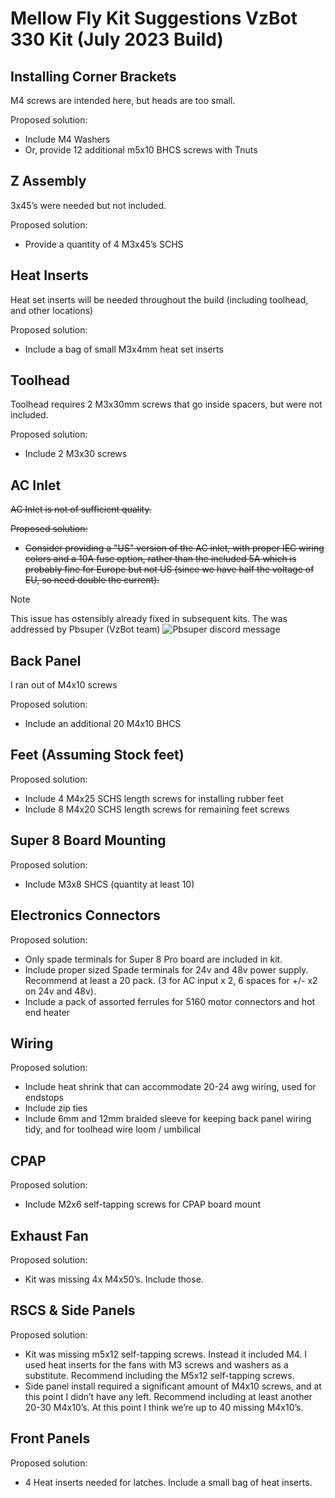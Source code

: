 # Mellow Fly Kit Suggestions VzBot 330 Kit (July 2023 Build)

## Installing Corner Brackets

M4 screws are intended here, but heads are too small.

Proposed solution:

* Include M4 Washers
* Or, provide 12 additional m5x10 BHCS screws with Tnuts

## Z Assembly

3x45’s were needed but not included.

Proposed solution:

* Provide a quantity of 4 M3x45’s SCHS

## Heat Inserts 

Heat set inserts will be needed throughout the build (including toolhead, and other locations)

Proposed solution:

* Include a bag of small M3x4mm heat set inserts

## Toolhead

Toolhead requires 2 M3x30mm screws that go inside spacers, but were not included.

Proposed solution:

* Include 2 M3x30 screws

## AC Inlet

~~AC Inlet is not of sufficient quality.~~

~~Proposed solution:~~

* ~~Consider providing a "US" version of the AC inlet, with proper IEC wiring colors and a 10A fuse option, rather than the included 5A which is probably fine for Europe but not US (since we have half the voltage of EU, so need double the current).~~

> [!NOTE]  
> This issue has ostensibly already fixed in subsequent kits. The was addressed by Pbsuper (VzBot team)
> ![Pbsuper discord message](https://github.com/HumbleDeer/techyg-VzBot/assets/16231288/1a6ef2e4-59f1-4cc8-bbf4-9559239dbdf7)

## Back Panel

I ran out of M4x10 screws

Proposed solution:

* Include an additional 20 M4x10 BHCS

## Feet (Assuming Stock feet)

Proposed solution:

* Include 4 M4x25 SCHS length screws for installing rubber feet
* Include 8 M4x20 SCHS length screws for remaining feet screws

## Super 8 Board Mounting

Proposed solution:

* Include M3x8 SHCS (quantity at least 10)

## Electronics Connectors

Proposed solution:

* Only spade terminals for Super 8 Pro board are included in kit.
* Include proper sized Spade terminals for 24v and 48v power supply. Recommend at least a 20 pack. (3 for AC input x 2, 6 spaces for +/- x2 on 24v and 48v).
* Include a pack of assorted ferrules for 5160 motor connectors and hot end heater

## Wiring

Proposed solution:

* Include heat shrink that can accommodate 20-24 awg wiring, used for endstops
* Include zip ties
* Include 6mm and 12mm braided sleeve for keeping back panel wiring tidy, and for toolhead wire loom / umbilical

## CPAP

Proposed solution:

* Include M2x6 self-tapping screws for CPAP board mount

## Exhaust Fan

Proposed solution:

* Kit was missing 4x M4x50’s. Include those.

## RSCS & Side Panels

Proposed solution:

* Kit was missing m5x12 self-tapping screws. Instead it included M4. I used heat inserts for the fans with M3 screws and washers as a substitute. Recommend including the M5x12 self-tapping screws.
* Side panel install required a significant amount of M4x10 screws, and at this point I didn’t have any left. Recommend including at least another 20-30 M4x10’s. At this point I think we’re up to 40 missing M4x10’s.

## Front Panels

Proposed solution:

* 4 Heat inserts needed for latches. Include a small bag of heat inserts.
